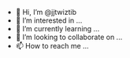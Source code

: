 - 👋 Hi, I’m @jjtwiztib
- 👀 I’m interested in ...
- 🌱 I’m currently learning ...
- 💞️ I’m looking to collaborate on ...
- 📫 How to reach me ...

<!---
jjtwiztib/jjtwiztib is a ✨ special ✨ repository because its `README.md` (this file) appears on your GitHub profile.
You can click the Preview link to take a look at your changes.
--->
